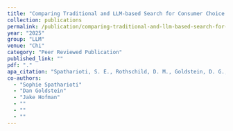 ```yaml
---
title: "Comparing Traditional and LLM-based Search for Consumer Choice: A Randomized Experiments"
collection: publications
permalink: /publication/comparing-traditional-and-llm-based-search-for-consumer-choice-a-randomized-expe
year: "2025"
group: "LLM"
venue: "Chi"
category: "Peer Reviewed Publication"
published_link: ""
pdf: "."
apa_citation: "Spatharioti, S. E., Rothschild, D. M., Goldstein, D. G., &amp; Hofman, J. M. (2023). <i>Comparing Traditional and LLM-based Search for Consumer Choice: A Randomized Experiment</i> (Version 2). arXiv. https://doi.org/10.48550/ARXIV.2307.03744"
co-authors:
  - "Sophie Spatharioti"
  - "Dan Goldstein"
  - "Jake Hofman"
  - ""
  - ""
  - ""
---
```

